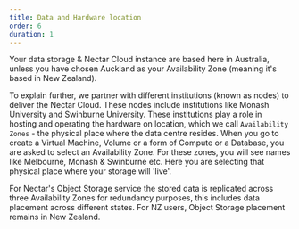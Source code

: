 ```yaml
---
title: Data and Hardware location
order: 6
duration: 1
---
```


Your data storage & Nectar Cloud instance are based here in Australia, unless you have chosen Auckland as your Availability Zone (meaning it's based in New Zealand).

To explain further, we partner with different institutions (known as nodes) to deliver the Nectar Cloud. These nodes include institutions like Monash University and Swinburne University. These institutions play a role in hosting and operating the hardware on location, which we call `Availability Zones` - the physical place where the data centre resides. When you go to create a Virtual Machine, Volume or a form of Compute or a Database, you are asked to select an Availability Zone.  For these zones, you will see names like Melbourne, Monash & Swinburne etc. Here you are selecting that physical place where your storage will 'live'.

For Nectar's Object Storage service the stored data is replicated across three Availability Zones for redundancy purposes, this includes data placement across different states. For NZ users, Object Storage placement remains in New Zealand.